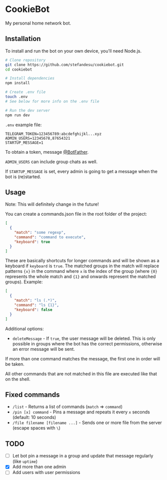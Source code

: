 # CookieBot

My personal home network bot.

## Installation

To install and run the bot on your own device, you'll need Node.js.

```bash
# Clone repository
git clone https://github.com/stefandesu/cookiebot.git
cd cookiebot

# Install dependencies
npm install

# Create .env file
touch .env
# See below for more info on the .env file

# Run the dev server
npm run dev
```

`.env` example file:

```
TELEGRAM_TOKEN=123456789:abcdefghijkl...xyz
ADMIN_USERS=12345678,87654321
STARTUP_MESSAGE=1
```

To obtain a token, message [@BotFather](https://t.me/BotFather).

`ADMIN_USERS` can include group chats as well.

If `STARTUP_MESSAGE` is set, every admin is going to get a message when the bot is (re)started.

## Usage

Note: This will definitely change in the future!

You can create a commands.json file in the root folder of the project:

```json
[
  {
    "match": "some regexp",
    "command": "command to execute",
    "keyboard": true
  }
]
```

These are basically shortcuts for longer commands and will be shown as a keyboard if `keyboard` is `true`. The matched groups in the match will replace patterns `{x}` in the command where `x` is the index of the group (where `{0}` represents the whole match and `{1}` and onwards represent the matched groups). Example:

```json
[
  {
    "match": "ls (.*)",
    "command": "ls {1}",
    "keyboard": false
  }
]
```

Additional options:

- `deleteMessage` - If `true`, the user message will be deleted. This is only possible in groups where the bot has the correct permissions, otherwise an error message will be sent.

If more than one command matches the message, the first one in order will be taken.

All other commands that are not matched in this file are executed like that on the shell.

## Fixed commands

- `/list` - Returns a list of commands (`match` => `command`)
- `/pin [x] command` - Pins a message and repeats it every `x` seconds (default: 10 seconds)
- `/file filename [filename ...]` - Sends one or more file from the server (escape spaces with `\`)


## TODO

- [ ] Let bot pin a message in a group and update that message regularly (like `uptime`)
- [x] Add more than one admin
- [ ] Add users with user permissions
